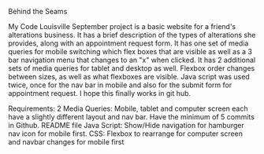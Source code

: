 Behind the Seams

My Code Louisville September project is a basic website for a friend's alterations business.  It has a brief description of the types of alterations
she provides, along with an appointment request form.  It has one set of media queries for mobile switching which flex boxes that are visible as well as a 3 bar navigation menu that changes to an "x" when clicked.  It has 2 additional sets of media queries for tablet and desktop as well.  Flexbox order changes between sizes, as well as what flexboxes are visible.  Java script was used twice, once for the nav bar in mobile and also for the submit form for appointment request. I hope this finally works in git hub.


Requirements:
2 Media Queries:
Mobile, tablet and computer screen each have a slightly different layout and nav bar.
Have the minimum of 5 commits in Github.
README file
Java Script: Show/Hide navigation for hamburger nav icon for mobile first.
CSS: Flexbox to rearrange for computer screen and navbar changes for mobile first